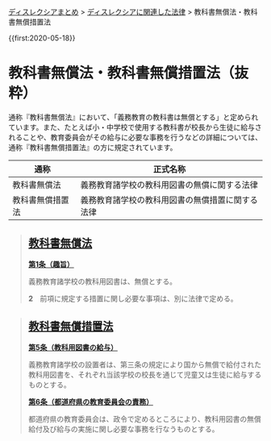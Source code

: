<p class="breadcrumbs"><a href="../index.md">ディスレクシアまとめ</a> > <a href="index.md">ディスレクシアに関連した法律</a> > 教科書無償法・教科書無償措置法

{{first:2020-05-18}}

# 教科書無償法・教科書無償措置法（抜粋）

通称『教科書無償法』において、「義務教育の教科書は無償とする」と定められています。また、たとえば小・中学校で使用する教科書が校長から生徒に給与されることや、教育委員会がその給与に必要な事務を行うなどの詳細については、通称『教科書無償措置法』の方に規定されています。

<table class="bordered">
<thead>
<tr><th>通称</th><th>正式名称</th></tr>
</thead>
<tbody>
<tr><td>教科書無償法</td><td>義務教育諸学校の教科用図書の無償に関する法律</td></tr>
<tr><td>教科書無償<span class="highlight">措置</span>法</td><td>義務教育諸学校の教科用図書の無償<span class="highlight">措置</span>に関する法律</td></tr>
</tbody>
</table>

> ## [教科書無償法](https://elaws.e-gov.go.jp/document?lawid=337AC0000000060)
>
> **[第1条（趣旨）](https://elaws.e-gov.go.jp/document?lawid=337AC0000000060#Mp-At_1)**
>
> <span class="highlight">義務教育諸学校の教科用図書は、無償とする。</span>  
>
> **2**　前項に規定する措置に関し必要な事項は、別に法律で定める。


> ## [教科書無償措置法](https://elaws.e-gov.go.jp/document?lawid=338AC0000000182)
>
> **[第5条（教科用図書の給与）](https://elaws.e-gov.go.jp/document?lawid=338AC0000000182#Mp-At_5)**
>
>義務教育諸学校の設置者は、第三条の規定により<span class="highlight">国から無償で給付された教科用図書を、それぞれ当該学校の校長を通じて児童又は生徒に給与する</span>ものとする。
>
> **[第6条（都道府県の教育委員会の責務）](https://elaws.e-gov.go.jp/document?lawid=338AC0000000182#Mp-At_6)**
> 
> <span class="highlight">都道府県の教育委員会は、政令で定めるところにより、教科用図書の無償給付及び給与の実施に関し必要な事務を行なう</span>ものとする。
